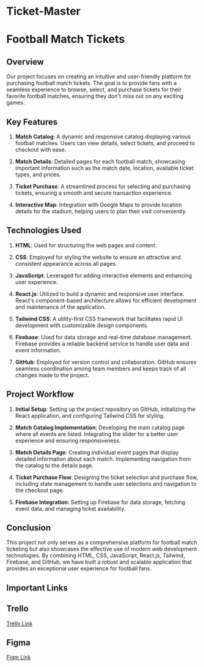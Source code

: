 # Ticket-Master
# Football Match Tickets

## Overview

Our project focuses on creating an intuitive and user-friendly platform for purchasing football match tickets. The goal is to provide fans with a seamless experience to browse, select, and purchase tickets for their favorite football matches, ensuring they don't miss out on any exciting games. 

## Key Features

1. **Match Catalog**: A dynamic and responsive catalog displaying various football matches. Users can view details, select tickets, and proceed to checkout with ease.
   
2. **Match Details**: Detailed pages for each football match, showcasing important information such as the match date, location, available ticket types, and prices.

3. **Ticket Purchase**: A streamlined process for selecting and purchasing tickets, ensuring a smooth and secure transaction experience.

4. **Interactive Map**: Integration with Google Maps to provide location details for the stadium, helping users to plan their visit conveniently.

## Technologies Used

1. **HTML**: Used for structuring the web pages and content.
   
2. **CSS**: Employed for styling the website to ensure an attractive and consistent appearance across all pages.
   
3. **JavaScript**: Leveraged for adding interactive elements and enhancing user experience.

4. **React.js**: Utilized to build a dynamic and responsive user interface. React's component-based architecture allows for efficient development and maintenance of the application.

5. **Tailwind CSS**: A utility-first CSS framework that facilitates rapid UI development with customizable design components.

6. **Firebase**: Used for data storage and real-time database management. Firebase provides a reliable backend service to handle user data and event information.

7. **GitHub**: Employed for version control and collaboration. GitHub ensures seamless coordination among team members and keeps track of all changes made to the project.

## Project Workflow

1. **Initial Setup**: Setting up the project repository on GitHub, initializing the React application, and configuring Tailwind CSS for styling.

2. **Match Catalog Implementation**: Developing the main catalog page where all events are listed. Integrating the slider for a better user experience and ensuring responsiveness.

3. **Match Details Page**: Creating individual event pages that display detailed information about each match. Implementing navigation from the catalog to the details page.

4. **Ticket Purchase Flow**: Designing the ticket selection and purchase flow, including state management to handle user selections and navigation to the checkout page.

5. **Firebase Integration**: Setting up Firebase for data storage, fetching event data, and managing ticket availability.



## Conclusion

This project not only serves as a comprehensive platform for football match ticketing but also showcases the effective use of modern web development technologies. By combining HTML, CSS, JavaScript, React.js, Tailwind, Firebase, and GitHub, we have built a robust and scalable application that provides an exceptional user experience for football fans.

## Important Links

## Trello

[Trello Link](https://trello.com/b/iXXJPQrR/project-4-group-5)

## Figma

[Figm Link](https://www.figma.com/design/mpOWZmNcLSSjn6fAWY1Aha/Untitled?node-id=0-1&t=8exp2tSnYSKU9YNo-0)


